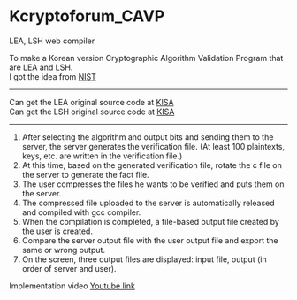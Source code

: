 # Kcryptoforum_CAVP
LEA, LSH web compiler

To make a Korean version Cryptographic Algorithm Validation Program that are LEA and LSH. <br>
I got the idea from <a href="https://csrc.nist.gov/Projects/Cryptographic-Algorithm-Validation-Program" target="_blank">NIST</a> <br>

<hr>

Can get the LEA original source code at <a href="https://seed.kisa.or.kr/iwt/ko/bbs/EgovReferenceDetail.do?bbsId=BBSMSTR_000000000002&nttId=88" target="_blank">KISA</a> <br>
Can get the LSH original source code at <a href="https://seed.kisa.or.kr/iwt/ko/bbs/EgovReferenceDetail.do?bbsId=BBSMSTR_000000000002&nttId=90" target="_blank">KISA</a> <br>

<hr>

1) After selecting the algorithm and output bits and sending them to the server, the server generates the verification file. (At least 100 plaintexts, keys, etc. are written in the verification file.) <br>
2) At this time, based on the generated verification file, rotate the c file on the server to generate the fact file.<br>
3) The user compresses the files he wants to be verified and puts them on the server.<br>
4) The compressed file uploaded to the server is automatically released and compiled with gcc compiler.<br>
5) When the compilation is completed, a file-based output file created by the user is created. <br>
6) Compare the server output file with the user output file and export the same or wrong output. <br>
7) On the screen, three output files are displayed: input file, output (in order of server and user).<br>

Implementation video <a href="https://www.youtube.com/watch?v=e-cjDbVDOcw&feature=youtu.be" target="_blank">Youtube link</a>
